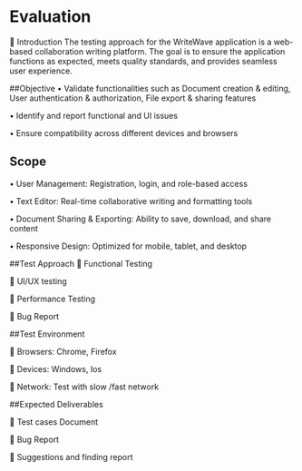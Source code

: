# Evaluation
	Introduction
The testing approach for the WriteWave application is a web-based collaboration writing platform. The goal is to ensure the application functions as expected, meets quality standards, and provides seamless user experience.

##Objective
•	Validate functionalities such as Document creation & editing, User authentication & authorization, File export & sharing features

•	Identify and report functional and UI issues

•	Ensure compatibility across different devices and browsers

##	Scope
•	User Management: Registration, login, and role-based access

•	Text Editor: Real-time collaborative writing and formatting tools

•	Document Sharing & Exporting: Ability to save, download, and share content

•	Responsive Design: Optimized for mobile, tablet, and desktop


##Test Approach
	Functional Testing 

	UI/UX testing 

	Performance Testing 

	Bug Report


##Test Environment 

	Browsers: Chrome, Firefox

	Devices:  Windows, Ios

	Network: Test with slow /fast network

##Expected Deliverables 

	Test cases Document 

	Bug Report 

	Suggestions and finding report

